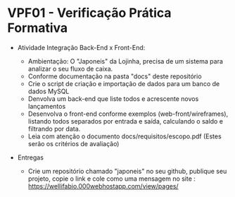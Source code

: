 # VPF01 - Verificação Prática Formativa
- Atividade Integração Back-End x Front-End:
	- Ambientação: O "Japoneis" da Lojinha, precisa de um sistema para analizar o seu fluxo de caixa.
	- Conforme documentação na pasta "docs" deste repositório
	- Crie o script de criação e importação de dados para um banco de dados MySQL
	- Denvolva um back-end que liste todos e acrescente novos lançamentos
	- Desenvolva o front-end conforme exemplos (web-front/wireframes), listando todos separados por entrada e saída, calculando o saldo e filtrando por data.
	- Leia com atenção o documento docs/requisitos/escopo.pdf (Estes serão os critérios de avaliação)
	
- Entregas
	- Crie um repositório chamado "japoneis" no seu github, publique seu projeto, copie o link e cole como uma mensagem no site : https://wellifabio.000webhostapp.com/view/pages/
	